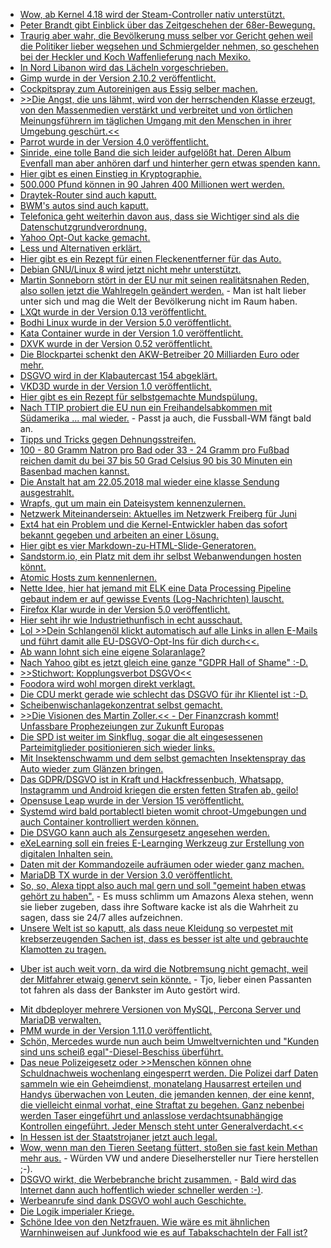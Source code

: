 * [Wow, ab Kernel 4.18 wird der Steam-Controller nativ unterstützt.](https://www.phoronix.com/scan.php?page=news_item&px=Steam-Controller-Linux-4.18)
* [Peter Brandt gibt Einblick über das Zeitgeschehen der 68er-Bewegung.](https://weltnetz.tv/video/1487-zeitgeschehen-1-die-68er-bewegung)
* [Traurig aber wahr, die Bevölkerung muss selber vor Gericht gehen weil die Politiker lieber wegsehen und Schmiergelder nehmen, so geschehen bei der Heckler und Koch Waffenlieferung nach Mexiko.](http://www.sonnenseite.com/de/politik/starke-proteste-gegen-toedliche-ruestungsexporte.html)
* [In Nord Libanon wird das Lächeln vorgeschrieben.](https://blog.fefe.de/?ts=a5fc4b43)
* [Gimp wurde in der Version 2.10.2 veröffentlicht.](https://www.pro-linux.de/news/1/25909/gimp-2102-unterst%C3%BCtzt-heif-format.html)
* [Cockpitspray zum Autoreinigen aus Essig selber machen.](https://www.smarticular.net/cockpitspray-autopflege-essig-natuerlich-selber-machen-chemiefrei/)
* [>>Die Angst, die uns lähmt, wird von der herrschenden Klasse erzeugt, von den Massenmedien verstärkt und verbreitet und von örtlichen Meinungsführern im täglichen Umgang mit den Menschen in ihrer Umgebung geschürt.<<](https://propagandaschau.wordpress.com/2018/05/21/ein-imperium-das-im-in-und-ausland-angst-verbreitet-und-vom-kriegsfieber-befallen-ist/)
* [Parrot wurde in der Version 4.0 veröffentlicht.](https://lwn.net/Articles/755095)
* [Sinride, eine tolle Band die sich leider aufgelößt hat. Deren Album Evenfall man aber anhören darf und hinterher gern etwas spenden kann.](https://www.sinride.com/audio.html)
* [Hier gibt es einen Einstieg in Kryptographie.](https://opensource.com/article/18/5/cryptography-pki)
* [500.000 Pfund können in 90 Jahren 400 Millionen wert werden.](https://blog.fefe.de/?ts=a5faec49)
* [Draytek-Router sind auch kaputt.](https://blog.fefe.de/?ts=a5fae768)
* [BWM's autos sind auch kaputt.](https://blog.fefe.de/?ts=a5fae55e)
* [Telefonica geht weiterhin davon aus, dass sie Wichtiger sind als die Datenschutzgrundverordnung.](https://blog.fefe.de/?ts=a5facab2)
* [Yahoo Opt-Out kacke gemacht.](https://ptrace.fefe.de/yahoo-opt-out.png)
* [Less und Alternativen erklärt.](https://opensource.com/article/18/5/advanced-use-less-text-file-viewer)
* [Hier gibt es ein Rezept für einen Fleckenentferner für das Auto.](https://www.smarticular.net/polsterreiniger-autositze-reinigen-hausmittel-natron/)
* [Debian GNU/Linux 8 wird jetzt nicht mehr unterstützt.](https://www.pro-linux.de/news/1/25911/offizielle-unterst%C3%BCtzung-f%C3%BCr-debian-gnulinux-8-jessie-endet.html)
* [Martin Sonneborn stört in der EU nur mit seinen realitätsnahen Reden, also sollen jetzt die Wahlregeln geändert werden.](https://blog.fefe.de/?ts=a5fa7a5f) - Man ist halt lieber unter sich und mag die Welt der Bevölkerung nicht im Raum haben.
* [LXQt wurde in der Version 0.13 veröffentlicht.](https://www.pro-linux.de/news/1/25916/lxqt-013-erschienen.html)
* [Bodhi Linux wurde in der Version 5.0 veröffentlicht.](https://www.pro-linux.de/news/1/25918/bodhi-linux-50-startet-mit-erster-alphaversion.html)
* [Kata Container wurde in der Version 1.0 veröffentlicht.](https://www.pro-linux.de/news/1/25919/container-projekt-kata-10-erschienen.html)
* [DXVK wurde in der Version 0.52 veröffentlicht.](http://www.phoronix.com/scan.php?page=news_item&px=DXVK-0.52-Released)
* [Die Blockpartei schenkt den AKW-Betreiber 20 Milliarden Euro oder mehr.](https://blog.fefe.de/?ts=a5fb085b)
* [DSGVO wird in der Klabautercast 154 abgeklärt.](https://blog.fefe.de/?ts=a5fb07cf)
* [VKD3D wurde in der Version 1.0 veröffentlicht.](https://www.phoronix.com/scan.php?page=news_item&px=Wine-VKD3D-1.0-D3D12-Vulkan)
* [Hier gibt es ein Rezept für selbstgemachte Mundspülung.](https://www.careelite.de/mundspuelung-selber-machen/)
* [Nach TTIP probiert die EU nun ein Freihandelsabkommen mit Südamerika ... mal wieder.](http://www.neopresse.com/europa/ueberraschung-im-naechsten-sommerloch-eu-will-neues-freihandelsabkommen-heimlich-durchsetzen/) - Passt ja auch, die Fussball-WM fängt bald an.
* [Tipps und Tricks gegen Dehnungsstreifen.](https://www.smarticular.net/dehnungsstreifen-loswerden-bauch-po-brust-schwangerschaft/)
* [100 - 80 Gramm Natron pro Bad oder 33 - 24 Gramm pro Fußbad reichen damit du bei 37 bis 50 Grad Celsius 90 bis 30 Minuten ein Basenbad machen kannst.](https://www.smarticular.net/basenbad-selber-herstellen-und-bis-zu-90-sparen/)
* [Die Anstalt hat am 22.05.2018 mal wieder eine klasse Sendung ausgestrahlt.](https://propagandaschau.wordpress.com/2018/05/24/wenn-kabarettisten-mehr-rueckgrat-haben-als-journalisten/)
* [Wrapfs, gut um main ein Dateisystem kennenzulernen.](http://wrapfs.filesystems.org/)
* [Netzwerk Miteinandersein: Aktuelles im Netzwerk Freiberg für Juni](https://bio-erzgebirge.de/wp/?p=14887)
* [Ext4 hat ein Problem und die Kernel-Entwickler haben das sofort bekannt gegeben und arbeiten an einer Lösung.](https://blog.fefe.de/?ts=a5f8ba79)
* [Hier gibt es vier Markdown-zu-HTML-Slide-Generatoren.](https://opensource.com/article/18/5/markdown-slide-generators)
* [Sandstorm.io, ein Platz mit dem ihr selbst Webanwendungen hosten könnt.](https://sandstorm.io)
* [Atomic Hosts zum kennenlernen.](https://opensource.com/article/18/5/10-tasks-running-containers-atomic-hosts)
* [Nette Idee, hier hat jemand mit ELK eine Data Processing Pipeline gebaut indem er auf gewisse Events (Log-Nachrichten) lauscht.](https://opensource.com/article/18/5/building-data-pipeline-elk-stack-ruby)
* [Firefox Klar wurde in der Version 5.0 veröffentlicht.](https://www.pro-linux.de/news/1/25921/firefox-klar-50-erschienen.html)
* [Hier seht ihr wie Industriethunfisch in echt ausschaut.](https://netzfrauen.org/2018/05/24/tuna/)
* [Lol >>Dein Schlangenöl klickt automatisch auf alle Links in allen E-Mails und führt damit alle EU-DSGVO-Opt-Ins für dich durch<<.](https://blog.fefe.de/?ts=a5fb2b3f)
* [Ab wann lohnt sich eine eigene Solaranlage?](http://www.sonnenseite.com/de/tipps/solarstrom-selbst-erzeugen-fuer-wen-kommt-das-in-frage.html)
* [Nach Yahoo gibt es jetzt gleich eine ganze "GDPR Hall of Shame" :-D.](http://gdprhallofshame.com/)
* [>>Stichwort: Kopplungsverbot DSGVO<<](https://blog.fefe.de/?ts=a5f836cc)
* [Foodora wird wohl morgen direkt verklagt.](https://blog.fefe.de/?ts=a5f83132)
* [Die CDU merkt gerade wie schlecht das DSGVO für ihr Klientel ist :-D.](https://blog.fefe.de/?ts=a5f831eb)
* [Scheibenwischanlagekonzentrat selbst gemacht.](https://www.smarticular.net/scheibenwischer-konzentrat-selber-machen-bio-ethanol-spuelmittel/)
* [>>Die Visionen des Martin Zoller.<< - Der Finanzcrash kommt! Unfassbare Prophezeiungen zur Zukunft Europas](https://www.welt-im-wandel.tv/video/der-finanzcrash-kommt-unfassbare-prophezeiungen-zur-zukunft-europas-die-visionen-des-martin-zoller/)
* [Die SPD ist weiter im Sinkflug, sogar die alt eingesessenen Parteimitglieder positionieren sich wieder links.](http://www.neopresse.com/politik/die-spd-wrackt-ab-dieses-zeichen-zeigt-dass-die-partei-am-ende-ist/)
* [Mit Insektenschwamm und dem selbst gemachten Insektenspray das Auto wieder zum Glänzen bringen.](https://www.smarticular.net/insektenentferner-auto-hausmittel-selber-machen/)
* [Das GDPR/DSGVO ist in Kraft und Hackfressenbuch, Whatsapp, Instagramm und Android kriegen die ersten fetten Strafen ab, geilo!](https://blog.fefe.de/?ts=a5f6d917)
* [Opensuse Leap wurde in der Version 15 veröffentlicht.](https://www.pro-linux.de/news/1/25928/opensuse-leap-15-freigegeben.html)
* [Systemd wird bald portablectl bieten womit chroot-Umgebungen und auch Container kontrolliert werden können.](https://www.phoronix.com/scan.php?page=news_item&px=Systemd-Portable-Services)
* [Die DSVGO kann auch als Zensurgesetz angesehen werden.](https://npr.news.eulu.info/2018/05/25/eu-datenschutzverordnung-dsgvo-die-zecke-im-pelz-der-freien-meinung/)
* [eXeLearning soll ein freies E-Learnging Werkzeug zur Erstellung von digitalen Inhalten sein.](https://opensource.com/article/18/5/exelearning)
* [Daten mit der Kommandozeile aufräumen oder wieder ganz machen.](https://opensource.com/article/18/5/command-line-data-auditing)
* [MariaDB TX wurde in der Version 3.0 veröffentlicht.](https://www.pro-linux.de/news/1/25926/mariadb-tx-30-vorgestellt.html)
* [So, so, Alexa tippt also auch mal gern und soll "gemeint haben etwas gehört zu haben".](https://blog.fefe.de/?ts=a5f9805e) - Es muss schlimm um Amazons Alexa stehen, wenn sie lieber zugeben, dass ihre Software kacke ist als die Wahrheit zu sagen, dass sie 24/7 alles aufzeichnen.
* [Unsere Welt ist so kaputt, als dass neue Kleidung so verpestet mit krebserzeugenden Sachen ist, dass es besser ist alte und gebrauchte Klamotten zu tragen.](https://netzfrauen.org/2018/05/25/clothes-2/)
+ [Uber ist auch weit vorn, da wird die Notbremsung nicht gemacht, weil der Mitfahrer etwaig genervt sein könnte.](https://blog.fefe.de/?ts=a5f9fd7c) - Tjo, lieber einen Passanten tot fahren als dass der Bankster im Auto gestört wird.
* [Mit dbdeployer mehrere Versionen von MySQL, Percona Server und MariaDB verwalten.](https://www.percona.com/blog/2018/05/24/using-dbdeployer-to-manage-mysql-percona-server-and-mariadb-sandboxes/)
* [PMM wurde in der Version 1.11.0 veröffentlicht.](https://www.percona.com/blog/2018/05/23/percona-monitoring-and-management-1-11-0-is-now-available/)
* [Schön, Mercedes wurde nun auch beim Umweltvernichten und "Kunden sind uns scheiß egal"-Diesel-Beschiss überführt.](https://blog.fefe.de/?ts=a5f9e716)
* [Das neue Polizeigesetz oder >>Menschen können ohne Schuldnachweis wochenlang eingesperrt werden. Die Polizei darf Daten sammeln wie ein Geheimdienst, monatelang Hausarrest erteilen und Handys überwachen von Leuten, die jemanden kennen, der eine kennt, die vielleicht einmal vorhat, eine Straftat zu begehen. Ganz nebenbei werden Taser eingeführt und anlasslose verdachtsunabhängige Kontrollen eingeführt. Jeder Mensch steht unter Generalverdacht.<<](https://cdn.media.ccc.de/contributors/koeln/open_chaos/2018/h264-hd/openchaos-1805-deu-Das_neue_Polizeigesetz_NRW_hd.mp4)
* [In Hessen ist der Staatstrojaner jetzt auch legal.](https://www.ccc.de/de/updates/2018/hessentrojaner-polizei)
* [Wow, wenn man den Tieren Seetang füttert, stoßen sie fast kein Methan mehr aus.](https://blog.fefe.de/?ts=a5f79f96) - Würden VW und andere Dieselhersteller nur Tiere herstellen ;-).
* [DSGVO wirkt, die Werbebranche bricht zusammen.](https://blog.fefe.de/?ts=a5f7e1a7) - [Bald wird das Internet dann auch hoffentlich wieder schneller werden :-)](https://blog.fefe.de/?ts=a5f64732).
* [Werbeanrufe sind dank DSGVO wohl auch Geschichte.](https://blog.fefe.de/?ts=a5f64851)
* [Die Logik imperialer Kriege.](https://swprs.org/logik-imperialer-kriege/)
* [Schöne Idee von den Netzfrauen. Wie wäre es mit ähnlichen Warnhinweisen auf Junkfood wie es auf Tabakschachteln der Fall ist?](https://netzfrauen.org/2018/05/26/junkfood/)

